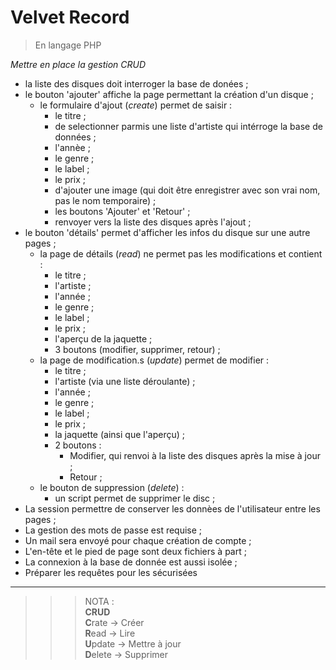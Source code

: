 # **Velvet Record**

> En langage PHP

*Mettre en place la gestion CRUD*

- la liste des disques doit interroger la base de donées ;
- le bouton 'ajouter' affiche la page permettant la création d'un disque ;
    - le formulaire d'ajout (*create*) permet de saisir :
        - le titre ;
        - de selectionner parmis une liste d'artiste qui intérroge la base de données ;
        - l'annèe ;
        - le genre ;
        - le label ;
        - le prix ;
        - d'ajouter une image (qui doit être enregistrer avec son vrai nom, pas le nom temporaire) ;
        - les boutons 'Ajouter' et 'Retour' ;
        - renvoyer vers la liste des disques après l'ajout ;
- le bouton 'détails' permet d'afficher les infos du disque sur une autre pages ;
    - la page de détails (*read*) ne permet pas les modifications et contient :
        - le titre ;
        - l'artiste ;
        - l'année ;
        - le genre ;
        - le label ;
        - le prix ;
        - l'aperçu de la jaquette ;
        - 3 boutons (modifier, supprimer, retour) ;
    - la page de modification.s (*update*) permet de modifier :
        - le titre ;
        - l'artiste (via une liste déroulante) ;
        - l'année ;
        - le genre ;
        - le label ;
        - le prix ;
        - la jaquette (ainsi que l'aperçu) ;
        - 2 boutons :
            - Modifier, qui renvoi à la liste des disques après la mise à jour ;
            - Retour ; 
    - le bouton de suppression (*delete*) :
        - un script permet de supprimer le disc ;
- La session permettre de conserver les donnèes de l'utilisateur entre les pages ;
- La gestion des mots de passe est requise ;
- Un mail sera envoyé pour chaque création de compte ;
- L'en-tête et le pied de page sont deux fichiers à part ;
- La connexion à la base de donnée est aussi isolée ;
- Préparer les requêtes pour les sécurisées
---
>>>NOTA :       
**CRUD**       
**C**rate   -> Créer   
**R**ead    -> Lire    
**U**pdate -> Mettre à jour     
**D**elete  -> Supprimer